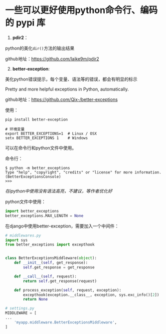 # 一些可以更好使用python命令行、编码的 **pypi** 库

1. **pdir2**：

python的美化`dir()`方法的输出结果

github地址：https://github.com/laike9m/pdir2

2. **better-exception**:

美化python错误提示，每个变量、语法等的错误，都会有明显的标示

Pretty and more helpful exceptions in Python, automatically.

github地址：https://github.com/Qix-/better-exceptions

使用：

```shell
pip install better-exception

# 环境变量
export BETTER_EXCEPTIONS=1  # Linux / OSX
setx BETTER_EXCEPTIONS 1    # Windows
```

可以在命令行和python文件中使用。

命令行：

```shell
$ python -m better_exceptions
Type "help", "copyright", "credits" or "license" for more information.
(BetterExceptionsConsole)
>>>
```

*在ipython中使用没有语法高亮，不建议，等作者优化好*

python文件中使用：

```python
import better_exceptions
better_exceptions.MAX_LENGTH = None
```

在django中使用better-exception，需要加入一个中间件：

```python
# middlewares.py
import sys
from better_exceptions import excepthook


class BetterExceptionsMiddleware(object):
    def __init__(self, get_response):
        self.get_response = get_response

    def __call__(self, request):
        return self.get_response(request)

    def process_exception(self, request, exception):
        excepthook(exception.__class__, exception, sys.exc_info()[2])
        return None
```

```python
# settings.py
MIDDLEWARE = [
...
    'myapp.middleware.BetterExceptionsMiddleware',
]
```


